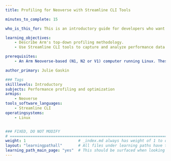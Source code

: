 ```yaml
---
title: Profiling for Neoverse with Streamline CLI Tools

minutes_to_complete: 15

who_is_this_for: This is an introductory guide for developers who want to measure and optimize the performance of applications running on Arm Neoverse™-based servers.

learning_objectives: 
    - Describe Arm's top-down profiling methodology.
    - Use Streamline CLI tools to capture and analyze performance data from an application.

prerequisites:
    - An Arm Neoverse-based (N1, N2 or V1) computer running Linux. These host operating systems are supported: Amazon Linux 2023 or newer, Debian 10 or newer, RHEL 8 or newer, Ubuntu 20.04 or newer.

author_primary: Julie Gaskin

### Tags
skilllevels: Introductory
subjects: Performance profiling and optimization
armips:
    - Neoverse
tools_software_languages:
    - Streamline CLI
operatingsystems:
    - Linux


### FIXED, DO NOT MODIFY
# ================================================================================
weight: 1                       # _index.md always has weight of 1 to order correctly
layout: "learningpathall"       # All files under learning paths have this same wrapper
learning_path_main_page: "yes"  # This should be surfaced when looking for related content. Only set for _index.md of learning path content.
---
```

